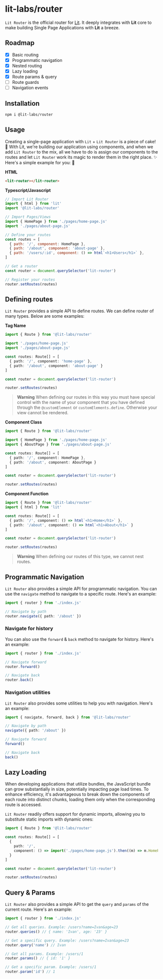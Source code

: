 # lit-labs/router

`Lit Router` is the official router for [Lit](https://lit.dev/). It deeply integrates with **Lit** core to make building Single Page Applications with **Lit** a breeze.

## Roadmap

- [x] Basic routing
- [x] Programmatic navigation
- [x] Nested routing
- [x] Lazy loading
- [x] Route params & query
- [ ] Route guards
- [ ] Navigation events

## Installation

```bash
npm i @lit-labs/router
```

## Usage

Creating a single-page application with `Lit` + `Lit Router` is a piece of cake! 🍰 With Lit, we're building our application using components, and when we add `Lit Router` to the mix, all we have to do is assign our components to the routes and let `Lit Router` work its magic to render them in the right place. ✨ Here's a simple example for you: 🚀

**HTML**

```html
<lit-router></lit-router>
```

**Typescript/Javascript**

```js
// Import Lit Router
import { html } from 'lit'
import '@lit-labs/router'

// Import Pages/Views
import { HomePage } from './pages/home-page.js'
import './pages/about-page.js'

// Define your routes
const routes = [
  { path: '/', component: HomePage },
  { path: '/about', component: 'about-page' },
  { path: '/users/:id', component: () => html`<h1>Users</h1>` },
]

// Get a router
const router = document.querySelector('lit-router')

// Register your routes
router.setRoutes(routes)
```

## Defining routes

`Lit Router` provides a simple API to define routes. We can define router of many types. Below are some examples:

**Tag Name**

```ts
import { Route } from '@lit-labs/router'

import './pages/home-page.js'
import './pages/about-page.js'

const routes: Route[] = [
  { path: '/', component: 'home-page' },
  { path: '/about', component: 'about-page' }
]

const router = document.querySelector('lit-router')

router.setRoutes(routes)
```

> **Warning**
> When defining our routes in this way you must have special control with the name of your component that you have defined through the `@customElement` or `customElements.define`. Otherwise your view cannot be rendered.

**Component Class**

```ts
import { Route } from '@lit-labs/router'

import { HomePage } from './pages/home-page.js'
import { AboutPage } from './pages/about-page.js'

const routes: Route[] = [
  { path: '/', component: HomePage },
  { path: '/about', component: AboutPage }
]

const router = document.querySelector('lit-router')

router.setRoutes(routes)
```

**Component Function**

```ts
import { Route } from '@lit-labs/router'
import { html } from 'lit'

const routes: Route[] = [
  { path: '/', component: () => html`<h1>Home</h1>` },
  { path: '/about', component: () => html`<h1>About</h1>` }
]

const router = document.querySelector('lit-router')

router.setRoutes(routes)
```

> **Warning**
> When defining our routes of this type, we cannot nest routes.

## Programmatic Navigation

`Lit Router` also provides a simple API for programmatic navigation. You can use the `navigate` method to navigate to a specific route. Here's an example:

```ts
import { router } from './index.js'

// Navigate by path
router.navigate({ path: '/about' })
```

### Navigate for history

You can also use the `forward` & `back` method to navigate for history. Here's an example:

```ts
import { router } from './index.js'

// Navigate forward
router.forward()

// Navigate back
router.back()
```

### Navigation utilities

`Lit Router` also provides some utilities to help you with navigation. Here's an example:

```ts
import { navigate, forward, back } from '@lit-labs/router'

// Navigate by path
navigate({ path: '/about' })

// Navigate forward
forward()

// Navigate back
back()
```

## Lazy Loading

When developing applications that utilize bundles, the JavaScript bundle can grow substantially in size, potentially impacting page load times. To enhance efficiency, it's advantageous to break down the components of each route into distinct chunks, loading them only when the corresponding route is accessed.

`Lit Router` readily offers support for dynamic imports, allowing you to substitute static imports with dynamic ones:

```ts
import { Route } from '@lit-labs/router'

const routes: Route[] = [
  {
    path: '/',
    component: () => import('./pages/home-page.js').then((m) => m.HomePage)
  }
]

const router = document.querySelector('lit-router')

router.setRoutes(routes)
```

## Query & Params

`Lit Router` also provides a simple API to get the `query` and `params` of the current route. Here's an example:

```ts
import { router } from './index.js'

// Get all queries. Example: /users?name=Ivan&age=23
router.queries() // { name: 'Ivan', age: '23' }

// Get a specific query. Example: /users?name=Ivan&age=23
router.query('name') // Ivan

// Get all params. Example: /users/1
router.params() // { id: '1' }

// Get a specific param. Example: /users/1
router.param('id') // 1
```
